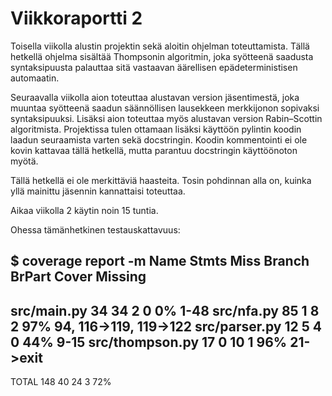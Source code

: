 # Viikkoraportti 2

Toisella viikolla alustin projektin sekä aloitin ohjelman toteuttamista. Tällä hetkellä ohjelma sisältää Thompsonin algoritmin, joka syötteenä saadusta syntaksipuusta palauttaa sitä vastaavan äärellisen epädeterministisen automaatin.

Seuraavalla viikolla aion toteuttaa alustavan version jäsentimestä, joka muuntaa syötteenä saadun säännöllisen lausekkeen merkkijonon sopivaksi syntaksipuuksi. Lisäksi aion toteuttaa myös alustavan version Rabin–Scottin algoritmista. Projektissa tulen ottamaan lisäksi käyttöön pylintin koodin laadun seuraamista varten sekä docstringin. Koodin kommentointi ei ole kovin kattavaa tällä hetkellä, mutta parantuu docstringin käyttöönoton myötä.

Tällä hetkellä ei ole merkittäviä haasteita. Tosin pohdinnan alla on, kuinka yllä mainittu jäsennin kannattaisi toteuttaa.

Aikaa viikolla 2 käytin noin 15 tuntia.

Ohessa tämänhetkinen testauskattavuus:

$ coverage report -m
Name              Stmts   Miss Branch BrPart  Cover   Missing
-------------------------------------------------------------
src/main.py          34     34      2      0     0%   1-48
src/nfa.py           85      1      8      2    97%   94, 116->119, 119->122
src/parser.py        12      5      4      0    44%   9-15
src/thompson.py      17      0     10      1    96%   21->exit
-------------------------------------------------------------
TOTAL               148     40     24      3    72%